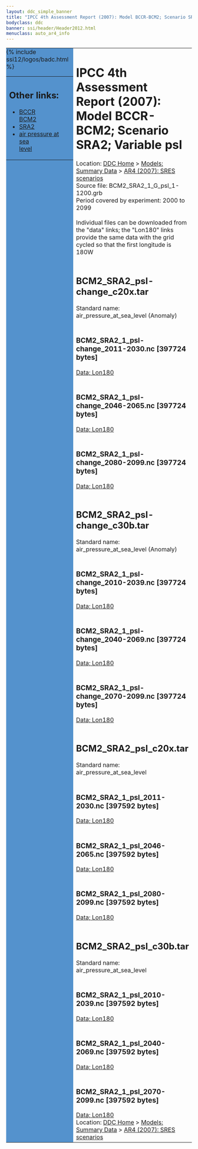 ```yaml
---
layout: ddc_simple_banner
title: "IPCC 4th Assessment Report (2007): Model BCCR-BCM2; Scenario SRA2; Variable psl"
bodyclass: ddc
banner: ssi/header/Header2012.html
menuclass: auto_ar4_info
---
```



<table width="100%" border="0" cellspacing="0" cellpadding="0" style="border-collapse: collapse;">
<tr style="margin:0;padding:0;border:0;">
<td style="margin:0;padding:0;border:0;height:1pt;width:150pt;background:#5492CD;" valign="top" >

<div id="lh-col2" class="auto_ar4_info">
<table class="menumain" bgcolor="#5492CD" cellspacing="0" width="100%" border="0">
<tr><td>
<h2> Other links:</h2>
<ul>
<li><a href="/auto/ar4/model-BCCR-BCM2.html">BCCR<br/>BCM2</a></li>
<li><a href="/auto/ar4/scenario-SRA2.html">SRA2</a></li>
<li><a href="/auto/ar4/var-air_pressure_at_sea_level.html">air pressure at sea<br/> level</a></li>
</ul>
</td></tr>
{% include ssi12/logos/badc.html %}
</table>
</div>
</td>
<td><h1>IPCC 4th Assessment Report (2007): Model BCCR-BCM2; Scenario SRA2; Variable psl</h1>

<!-- Breadcrumb1 -->
<div id="breadcrumb1" align="left">
Location: <a href="/index.html">DDC Home</a> > <a href="/sim/gcm_clim/">Models: Summary Data</a>
> <a href="/sim/gcm_clim/SRES_AR4/index.html">AR4 (2007): SRES scenarios</a>
</div>
<!-- End of Breadcrumb1 -->Source file: BCM2_SRA2_1_G_psl_1-1200.grb
<br/>
Period covered by experiment: 2000 to 2099<br/>
<br/>Individual files can be downloaded from the "data" links; the "Lon180" links provide the same data
         with the grid cycled so that the first longitude is 180W<br/>
<br/><h2>BCM2_SRA2_psl-change_c20x.tar</h2>
Standard name: air_pressure_at_sea_level (Anomaly)<br>
<br/><h3>BCM2_SRA2_1_psl-change_2011-2030.nc [397724 bytes]</h3>
<a href="http://apps.ipcc-data.org/cgi-bin/downl/ar4_nc/psl/BCM2_SRA2_1_psl-change_2011-2030.nc">Data; </a><a href="http://apps.ipcc-data.org/cgi-bin/downl/ar4_nc/psl/BCM2_SRA2_1_psl-change_2011-2030.cyto180.nc"> Lon180</a><br/>
<br/><h3>BCM2_SRA2_1_psl-change_2046-2065.nc [397724 bytes]</h3>
<a href="http://apps.ipcc-data.org/cgi-bin/downl/ar4_nc/psl/BCM2_SRA2_1_psl-change_2046-2065.nc">Data; </a><a href="http://apps.ipcc-data.org/cgi-bin/downl/ar4_nc/psl/BCM2_SRA2_1_psl-change_2046-2065.cyto180.nc"> Lon180</a><br/>
<br/><h3>BCM2_SRA2_1_psl-change_2080-2099.nc [397724 bytes]</h3>
<a href="http://apps.ipcc-data.org/cgi-bin/downl/ar4_nc/psl/BCM2_SRA2_1_psl-change_2080-2099.nc">Data; </a><a href="http://apps.ipcc-data.org/cgi-bin/downl/ar4_nc/psl/BCM2_SRA2_1_psl-change_2080-2099.cyto180.nc"> Lon180</a><br/>
<br/><h2>BCM2_SRA2_psl-change_c30b.tar</h2>
Standard name: air_pressure_at_sea_level (Anomaly)<br>
<br/><h3>BCM2_SRA2_1_psl-change_2010-2039.nc [397724 bytes]</h3>
<a href="http://apps.ipcc-data.org/cgi-bin/downl/ar4_nc/psl/BCM2_SRA2_1_psl-change_2010-2039.nc">Data; </a><a href="http://apps.ipcc-data.org/cgi-bin/downl/ar4_nc/psl/BCM2_SRA2_1_psl-change_2010-2039.cyto180.nc"> Lon180</a><br/>
<br/><h3>BCM2_SRA2_1_psl-change_2040-2069.nc [397724 bytes]</h3>
<a href="http://apps.ipcc-data.org/cgi-bin/downl/ar4_nc/psl/BCM2_SRA2_1_psl-change_2040-2069.nc">Data; </a><a href="http://apps.ipcc-data.org/cgi-bin/downl/ar4_nc/psl/BCM2_SRA2_1_psl-change_2040-2069.cyto180.nc"> Lon180</a><br/>
<br/><h3>BCM2_SRA2_1_psl-change_2070-2099.nc [397724 bytes]</h3>
<a href="http://apps.ipcc-data.org/cgi-bin/downl/ar4_nc/psl/BCM2_SRA2_1_psl-change_2070-2099.nc">Data; </a><a href="http://apps.ipcc-data.org/cgi-bin/downl/ar4_nc/psl/BCM2_SRA2_1_psl-change_2070-2099.cyto180.nc"> Lon180</a><br/>
<br/><h2>BCM2_SRA2_psl_c20x.tar</h2>
Standard name: air_pressure_at_sea_level<br>
<br/><h3>BCM2_SRA2_1_psl_2011-2030.nc [397592 bytes]</h3>
<a href="http://apps.ipcc-data.org/cgi-bin/downl/ar4_nc/psl/BCM2_SRA2_1_psl_2011-2030.nc">Data; </a><a href="http://apps.ipcc-data.org/cgi-bin/downl/ar4_nc/psl/BCM2_SRA2_1_psl_2011-2030.cyto180.nc"> Lon180</a><br/>
<br/><h3>BCM2_SRA2_1_psl_2046-2065.nc [397592 bytes]</h3>
<a href="http://apps.ipcc-data.org/cgi-bin/downl/ar4_nc/psl/BCM2_SRA2_1_psl_2046-2065.nc">Data; </a><a href="http://apps.ipcc-data.org/cgi-bin/downl/ar4_nc/psl/BCM2_SRA2_1_psl_2046-2065.cyto180.nc"> Lon180</a><br/>
<br/><h3>BCM2_SRA2_1_psl_2080-2099.nc [397592 bytes]</h3>
<a href="http://apps.ipcc-data.org/cgi-bin/downl/ar4_nc/psl/BCM2_SRA2_1_psl_2080-2099.nc">Data; </a><a href="http://apps.ipcc-data.org/cgi-bin/downl/ar4_nc/psl/BCM2_SRA2_1_psl_2080-2099.cyto180.nc"> Lon180</a><br/>
<br/><h2>BCM2_SRA2_psl_c30b.tar</h2>
Standard name: air_pressure_at_sea_level<br>
<br/><h3>BCM2_SRA2_1_psl_2010-2039.nc [397592 bytes]</h3>
<a href="http://apps.ipcc-data.org/cgi-bin/downl/ar4_nc/psl/BCM2_SRA2_1_psl_2010-2039.nc">Data; </a><a href="http://apps.ipcc-data.org/cgi-bin/downl/ar4_nc/psl/BCM2_SRA2_1_psl_2010-2039.cyto180.nc"> Lon180</a><br/>
<br/><h3>BCM2_SRA2_1_psl_2040-2069.nc [397592 bytes]</h3>
<a href="http://apps.ipcc-data.org/cgi-bin/downl/ar4_nc/psl/BCM2_SRA2_1_psl_2040-2069.nc">Data; </a><a href="http://apps.ipcc-data.org/cgi-bin/downl/ar4_nc/psl/BCM2_SRA2_1_psl_2040-2069.cyto180.nc"> Lon180</a><br/>
<br/><h3>BCM2_SRA2_1_psl_2070-2099.nc [397592 bytes]</h3>
<a href="http://apps.ipcc-data.org/cgi-bin/downl/ar4_nc/psl/BCM2_SRA2_1_psl_2070-2099.nc">Data; </a><a href="http://apps.ipcc-data.org/cgi-bin/downl/ar4_nc/psl/BCM2_SRA2_1_psl_2070-2099.cyto180.nc"> Lon180</a><br/>
<!-- Breadcrumb2 -->
<div id="breadcrumb2" align="left">
Location: <a href="/index.html">DDC Home</a> > <a href="/sim/gcm_clim/">Models: Summary Data</a>
> <a href="/sim/gcm_clim/SRES_AR4/index.html">AR4 (2007): SRES scenarios</a>
</div>
<!-- End of Breadcrumb2 --></td></tr></table>
